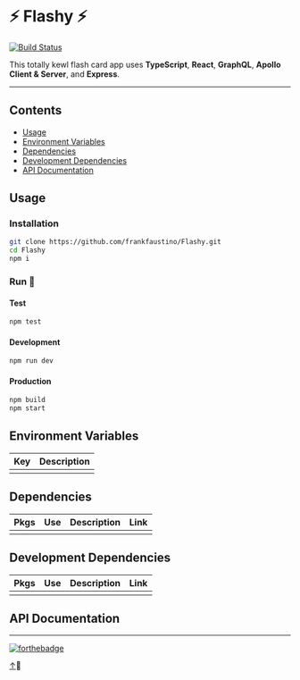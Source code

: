 # ⚡ Flashy ⚡

[![Build Status](https://travis-ci.com/frankfaustino/Flashy.svg?branch=master)](https://travis-ci.com/frankfaustino/Flashy)


This totally kewl flash card app uses **TypeScript**, **React**, **GraphQL**, **Apollo Client & Server**, and **Express**.
***

## Contents
- [Usage](#usage)
- [Environment Variables](#environment-variables)
- [Dependencies](#dependencies)
- [Development Dependencies](#development-dependencies)
- [API Documentation](#api-documentation)

## Usage

### Installation
```bash
git clone https://github.com/frankfaustino/Flashy.git
cd Flashy
npm i
```

### Run 🚀
#### Test
```bash
npm test
```

#### Development
```bash
npm run dev
```

#### Production
```bash
npm build
npm start
```

## Environment Variables
| Key | Description |
|-----|-------------|
|     |             |

## Dependencies

|Pkgs|Use|Description|Link|
|----|---|-----------|----|
|    |   |           |    |

## Development Dependencies

|Pkgs|Use|Description|Link|
|----|---|-----------|----|
|    |   |           |    |

## API Documentation

***
[![forthebadge](https://forthebadge.com/images/badges/built-with-love.svg)](https://forthebadge.com)

[↑](#flashy--)👋